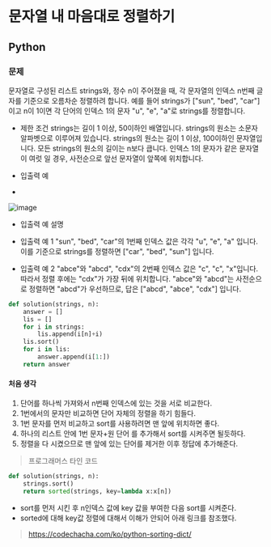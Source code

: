 # 문자열 내 마음대로 정렬하기
## Python
### 문제

문자열로 구성된 리스트 strings와, 정수 n이 주어졌을 때, 각 문자열의 인덱스 n번째 글자를 기준으로 오름차순 정렬하려 합니다. 예를 들어 strings가 ["sun", "bed", "car"]이고 n이 1이면 각 단어의 인덱스 1의 문자 "u", "e", "a"로 strings를 정렬합니다.

- 제한 조건
strings는 길이 1 이상, 50이하인 배열입니다.
strings의 원소는 소문자 알파벳으로 이루어져 있습니다.
strings의 원소는 길이 1 이상, 100이하인 문자열입니다.
모든 strings의 원소의 길이는 n보다 큽니다.
인덱스 1의 문자가 같은 문자열이 여럿 일 경우, 사전순으로 앞선 문자열이 앞쪽에 위치합니다.

- 입출력 예
- 
![image](https://user-images.githubusercontent.com/108413432/199746819-6bdb6d16-a1e7-4976-bb85-8949bc37b9db.png)

- 입출력 예 설명
- 입출력 예 1
"sun", "bed", "car"의 1번째 인덱스 값은 각각 "u", "e", "a" 입니다. 이를 기준으로 strings를 정렬하면 ["car", "bed", "sun"] 입니다.

- 입출력 예 2
"abce"와 "abcd", "cdx"의 2번째 인덱스 값은 "c", "c", "x"입니다. 따라서 정렬 후에는 "cdx"가 가장 뒤에 위치합니다. "abce"와 "abcd"는 사전순으로 정렬하면 "abcd"가 우선하므로, 답은 ["abcd", "abce", "cdx"] 입니다.

```python
def solution(strings, n):
    answer = []
    lis = []
    for i in strings:
        lis.append(i[n]+i)
    lis.sort()
    for i in lis:
        answer.append(i[1:])
    return answer
```
#### 처음 생각
1. 단어를 하나씩 가져와서 n번째 인덱스에 있는 것을 서로 비교한다.
2. 1번에서의 문자만 비교하면 단어 자체의 정렬을 하기 힘들다.
3. 1번 문자를 먼저 비교하고 sort를 사용하려면 맨 앞에 위치하면 좋다.
4. 하나의 리스트 안에 1번 문자+원 단어 를 추가해서 sort를 시켜주면 될듯하다.
5. 정렬을 다 시켰으므로 맨 앞에 있는 단어를 제거한 이후 정답에 추가해준다.

> 프로그래머스 타인 코드
```python
def solution(strings, n):
    strings.sort() 
    return sorted(strings, key=lambda x:x[n])
```
- sort를 먼저 시킨 후 n인덱스 값에 key 값을 부여한 다음 sort를 시켜준다.
- sorted에 대해 key값 정렬에 대해서 이해가 안되어 아래 링크를 참조했다.
> https://codechacha.com/ko/python-sorting-dict/
